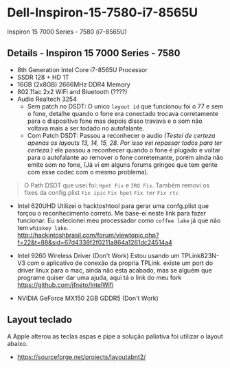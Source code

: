 # Dell-Inspiron-15-7580-i7-8565U
Inspiron 15 7000 Series - 7580 (i7-8565U)

## Details - Inspiron 15 7000 Series - 7580

  * 8th Generation Intel Core i7-8565U Processor
  * SSDR 128 + HD 1T
  * 16GB (2x8GB) 2666MHz DDR4 Memory
  * 802.11ac 2x2 WiFi and Bluetooth (????)
  * Audio Realtech 3254
    * Sem patch no DSDT: 
      O unico `layout id` que funcionou foi o 77 e sem o fone, detalhe quando o fone era conectado trocava corretamente para o dispositivo fone mas depois disso travava e o som não voltava mais a ser todado no autofalante.
    * Com Patch DSDT: 
      Passou a reconhecer o audio *(Testei de certeza apenas os layouts 13, 14, 15, 28. Por isso irei repassar todos para ter certeza.)* ele passou a reconhecer quando o fone é plugado e voltar para o autofalante ao remover o fone corretemante, porém ainda não emite som no fone, (Já vi em alguns forums gringos que tem gente com esse codec com o mesmo problema).
      
> O Path DSDT que usei foi: `Hpet Fix` e `IRQ Fix`. Também removi os fixes da config.plist `Fix ipic` `Fix hpet` `Fix tmr` `Fix rtc`      

  * Intel 620UHD
    Utilizei o hacktoshtool para gerar uma confg.plist que forçou o reconhecimento correto. Me base-ei neste link para fazer funcionar. Eu selecionei meu processador como `coffee lake` já que não tem `whiskey lake`.    
    http://hackintoshbrasil.com/forum/viewtopic.php?f=22&t=88&sid=67d4338f2f0211a864a1261dc24514a4

  * Intel 9260 Wireless Driver (Don't Work)
    Estou usando um TPLink823N-V3 com o aplicativo de conexão da propria TPLink.
    existe um port do driver linux para o mac, ainda não esta acabado, mas se alguém que programe quiser dar uma ajuda, aqui tá o link do meu fork https://github.com/jfneto/IntelWifi
    
  * NVIDIA GeForce MX150 2GB GDDR5 (Don't Work)
     
## Layout teclado

  A Apple alterou as teclas aspas e pipe a solução paliativa foi utilizar o layout abaixo. 

  * https://sourceforge.net/projects/layoutabnt2/
  
  
